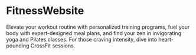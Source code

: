 # FitnessWebsite
Elevate your workout routine with personalized training programs, fuel your body with expert-designed meal plans, and find your zen in invigorating yoga and Pilates classes. For those craving intensity, dive into heart-pounding CrossFit sessions.
